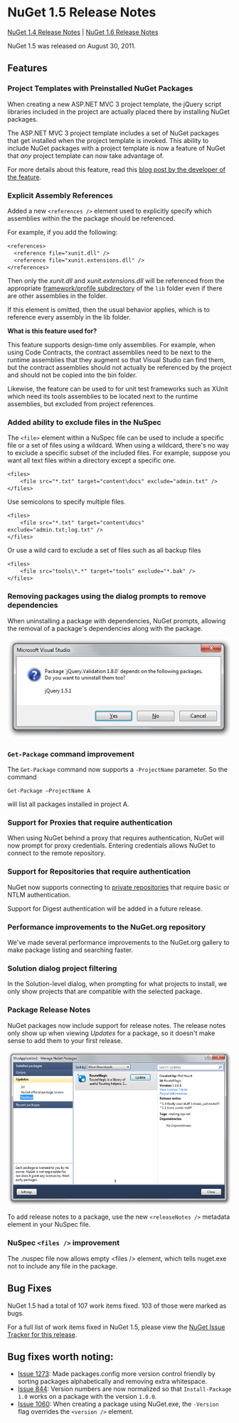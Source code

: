﻿# NuGet 1.5 Release Notes

[NuGet 1.4 Release Notes](/nuget/release-notes/nuget-1.4) | [NuGet 1.6 Release Notes](/nuget/release-notes/nuget-1.6)

NuGet 1.5 was released on August 30, 2011.

## Features

### Project Templates with Preinstalled NuGet Packages
When creating a new ASP.NET MVC 3 project template, the jQuery script libraries included 
in the project are actually placed there by installing NuGet packages. 

The ASP.NET MVC 3 project template includes a set of NuGet packages that get installed 
when the project template is invoked. This ability to include NuGet packages with a 
project template is now a feature of NuGet that _any_ project template can now take 
advantage of.

For more details about this feature, read this [blog post by the developer of the feature](http://blogs.msdn.com/b/marcinon/archive/2011/07/08/project-templates-and-preinstalled-nuget-packages.aspx).

### Explicit Assembly References
Added a new `<references />` element used to explicitly specify which assemblies within the 
the package should be referenced.

For example, if you add the following:

    <references>
      <reference file="xunit.dll" />
      <reference file="xunit.extensions.dll" />
    </references>

Then only the _xunit.dll_ and _xunit.extensions.dll_ will be referenced from the appropriate 
[framework/profile subdirectory](/ndocs/schema/nuspec#explicit-assembly-references) 
of the `lib` folder even if there are other assemblies in the folder.

If this element is omitted, then the usual behavior applies, which is to reference every assembly 
in the lib folder.

__What is this feature used for?__

This feature supports design-time only assemblies. For example, when using Code Contracts, the 
contract assemblies need to be next to the runtime assemblies that they augment so that Visual 
Studio can find them, but the contract assemblies should not actually be referenced by the project 
and should not be copied into the bin folder.

Likewise, the feature can be used to for unit test frameworks such as XUnit which need its tools 
assemblies to be located next to the runtime assemblies, but excluded from project references.

### Added ability to exclude files in the NuSpec
The `<file>` element within a NuSpec file can be used to include a specific file or a set of files 
using a wildcard. When using a wildcard, there's no way to exclude a specific subset of the included 
files. For example, suppose you want all text files within a directory except a specific one.

    <files>
        <file src="*.txt" target="content\docs" exclude="admin.txt" />
    </files>

Use semicolons to specify multiple files.

    <files>
        <file src="*.txt" target="content\docs" exclude="admin.txt;log.txt" />
    </files>

Or use a wild card to exclude a set of files such as all backup files

    <files>
        <file src="tools\*.*" target="tools" exclude="*.bak" />
    </files>

### Removing packages using the dialog prompts to remove dependencies
When uninstalling a package with dependencies, NuGet prompts, allowing the removal of a package's 
dependencies along with the package.

![Removing dependent packages](./media/remove-dependent-packages.png)


### `Get-Package` command improvement
The `Get-Package` command now supports a `-ProjectName` parameter. So the command

    Get-Package –ProjectName A

will list all packages installed in project A. 

### Support for Proxies that require authentication
When using NuGet behind a proxy that requires authentication, NuGet will now prompt for 
proxy credentials. Entering credentials allows NuGet to connect to the remote repository.

### Support for Repositories that require authentication
NuGet now supports connecting to [private repositories](/ndocs/hosting-packages/local-feeds) 
that require basic or NTLM authentication.

Support for Digest authentication will be added in a future release.

### Performance improvements to the NuGet.org repository
We've made several performance improvements to the NuGet.org gallery to make package listing 
and searching faster.

### Solution dialog project filtering
In the Solution-level dialog, when prompting for what projects to install, we only show 
projects that are compatible with the selected package.

### Package Release Notes
NuGet packages now include support for release notes. The release notes only show up 
when viewing _Updates_ for a package, so it doesn't make sense to add them to your 
first release.

![Release Notes within the Updates tab](./media/manage-nuget-packages-release-notes.png)

To add release notes to a package, use the new `<releaseNotes />` metadata element in your 
NuSpec file.

### NuSpec `<files />` improvement
The .nuspec file now allows empty &lt;files /&gt; element, which tells nuget.exe 
not to include any file in the package.

## Bug Fixes
NuGet 1.5 had a total of 107 work items fixed. 103 of those were marked as bugs.

For a full list of work items fixed in NuGet 1.5, please view the [NuGet Issue Tracker for this release](http://nuget.codeplex.com/workitem/list/advanced?keyword=&status=All&type=All&priority=All&release=NuGet%201.5&assignedTo=All&component=All&sortField=Summary&sortDirection=Descending&page=0).

## Bug fixes worth noting:

* [Issue 1273](http://nuget.codeplex.com/workitem/1273): Made packages.config more version control 
friendly by sorting packages alphabetically and removing extra whitespace.
* [Issue 844](http://nuget.codeplex.com/workitem/844): Version numbers are now normalized so that 
`Install-Package 1.0` works on a package with the version `1.0.0`.
* [Issue 1060](http://nuget.codeplex.com/workitem/1060): When creating a package using NuGet.exe, 
the `-Version` flag overrides the `<version />` element.

